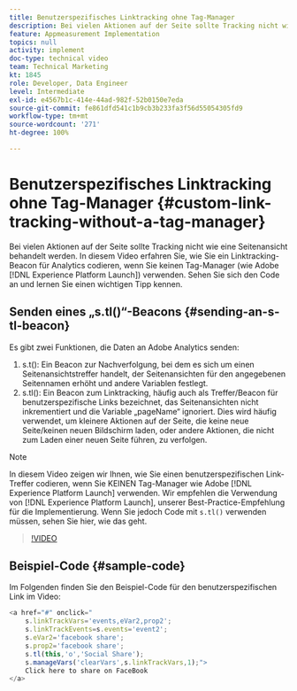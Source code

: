 ```yaml
---
title: Benutzerspezifisches Linktracking ohne Tag-Manager
description: Bei vielen Aktionen auf der Seite sollte Tracking nicht wie eine Seitenansicht behandelt werden. In diesem Video erfahren Sie, wie Sie ein Linktracking-Beacon für Analytics codieren, wenn Sie keinen Tag-Manager (wie Experience Platform Launch) verwenden. Sehen Sie sich den Code an und lernen Sie einen wichtigen Tipp kennen.
feature: Appmeasurement Implementation
topics: null
activity: implement
doc-type: technical video
team: Technical Marketing
kt: 1845
role: Developer, Data Engineer
level: Intermediate
exl-id: e4567b1c-414e-44ad-982f-52b0150e7eda
source-git-commit: fe861dfd541c1b9cb3b233fa3f56d55054305fd9
workflow-type: tm+mt
source-wordcount: '271'
ht-degree: 100%

---
```


# Benutzerspezifisches Linktracking ohne Tag-Manager {#custom-link-tracking-without-a-tag-manager}

Bei vielen Aktionen auf der Seite sollte Tracking nicht wie eine Seitenansicht behandelt werden. In diesem Video erfahren Sie, wie Sie ein Linktracking-Beacon für Analytics codieren, wenn Sie keinen Tag-Manager (wie Adobe [!DNL Experience Platform Launch]) verwenden. Sehen Sie sich den Code an und lernen Sie einen wichtigen Tipp kennen.

## Senden eines „s.tl()“-Beacons {#sending-an-s-tl-beacon}

Es gibt zwei Funktionen, die Daten an Adobe Analytics senden:

1. s.t(): Ein Beacon zur Nachverfolgung, bei dem es sich um einen Seitenansichtstreffer handelt, der Seitenansichten für den angegebenen Seitennamen erhöht und andere Variablen festlegt.
1. s.tl(): Ein Beacon zum Linktracking, häufig auch als Treffer/Beacon für benutzerspezifische Links bezeichnet, das Seitenansichten nicht inkrementiert und die Variable „pageName“ ignoriert. Dies wird häufig verwendet, um kleinere Aktionen auf der Seite, die keine neue Seite/keinen neuen Bildschirm laden, oder andere Aktionen, die nicht zum Laden einer neuen Seite führen, zu verfolgen.

>[!NOTE]
>
>In diesem Video zeigen wir Ihnen, wie Sie einen benutzerspezifischen Link-Treffer codieren, wenn Sie KEINEN Tag-Manager wie Adobe [!DNL Experience Platform Launch] verwenden. Wir empfehlen die Verwendung von [!DNL Experience Platform Launch], unserer Best-Practice-Empfehlung für die Implementierung. Wenn Sie jedoch Code mit `s.tl()` verwenden müssen, sehen Sie hier, wie das geht.

>[!VIDEO](https://video.tv.adobe.com/v/25832/?quality=12)

## Beispiel-Code {#sample-code}

Im Folgenden finden Sie den Beispiel-Code für den benutzerspezifischen Link im Video:

```JavaScript
<a href="#" onclick="
    s.linkTrackVars='events,eVar2,prop2';
    s.linkTrackEvents=s.events='event2';
    s.eVar2='facebook share';
    s.prop2='facebook share';
    s.tl(this,'o','Social Share');
    s.manageVars('clearVars',s.linkTrackVars,1);">
    Click here to share on FaceBook
</a>
```
